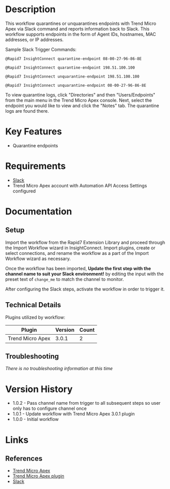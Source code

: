 # Description

This workflow quarantines or unquarantines endpoints with Trend Micro Apex via Slack command and reports information back to Slack.
This workflow supports endpoints in the form of Agent IDs, hostnames, MAC addresses, or IP addresses.

Sample Slack Trigger Commands:

`@Rapid7 InsightConnect quarantine-endpoint 08-00-27-96-86-8E`

`@Rapid7 InsightConnect quarantine-endpoint 198.51.100.100`

`@Rapid7 InsightConnect unquarantine-endpoint 198.51.100.100`

`@Rapid7 InsightConnect unquarantine-endpoint 08-00-27-96-86-8E`

To view quarantine logs, click "Directories" and then "Users/Endpoints" from the main menu in the Trend Micro Apex console.
Next, select the endpoint you would like to view and click the "Notes" tab. The quarantine logs are found there.

# Key Features

* Quarantine endpoints

# Requirements

* [Slack](https://insightconnect.help.rapid7.com/docs/configure-slack-for-chatops)
* Trend Micro Apex account with Automation API Access Settings configured

# Documentation

## Setup

Import the workflow from the Rapid7 Extension Library and proceed through the Import Workflow wizard in InsightConnect. Import plugins, create or select connections, and rename the workflow as a part of the Import Workflow wizard as necessary.

Once the workflow has been imported, **Update the first step with the channel name to suit your Slack environment!** by editing the input with the preset text of `change_me` to match the channel to monitor.

After configuring the Slack steps, activate the workflow in order to trigger it.
 
## Technical Details

Plugins utilized by workflow:

|Plugin|Version|Count|
|----|----|--------|
|Trend Micro Apex|3.0.1|2|

## Troubleshooting

_There is no troubleshooting information at this time_

# Version History

* 1.0.2 - Pass channel name from trigger to all subsequent steps so user only has to configure channel once
* 1.0.1 - Update workflow with Trend Micro Apex 3.0.1 plugin
* 1.0.0 - Initial workflow

# Links

## References

* [Trend Micro Apex](https://www.trendmicro.com/en_us/business/products/user-protection/sps/endpoint.html)
* [Trend Micro Apex plugin](https://extensions.rapid7.com/extension/trendmicro_apex)
* [Slack](https://slack.com)
